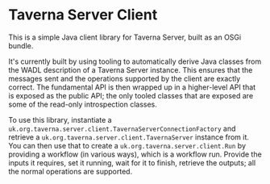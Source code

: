 Taverna Server Client
=====================

This is a simple Java client library for Taverna Server, built as an OSGi bundle.

It's currently built by using tooling to automatically derive Java classes from the WADL description of a Taverna Server instance. This ensures that the messages sent and the operations supported by the client are exactly correct. The fundamental API is then wrapped up in a higher-level API that is exposed as the public API; the only tooled classes that are exposed are some of the read-only introspection classes.

To use this library, instantiate a `uk.org.taverna.server.client.TavernaServerConnectionFactory` and retrieve a `uk.org.taverna.server.client.TavernaServer` instance from it. You can then use that to create a `uk.org.taverna.server.client.Run` by providing a workflow (in various ways), which is a workflow run. Provide the inputs it requires, set it running, wait for it to finish, retrieve the outputs; all the normal operations are supported.
